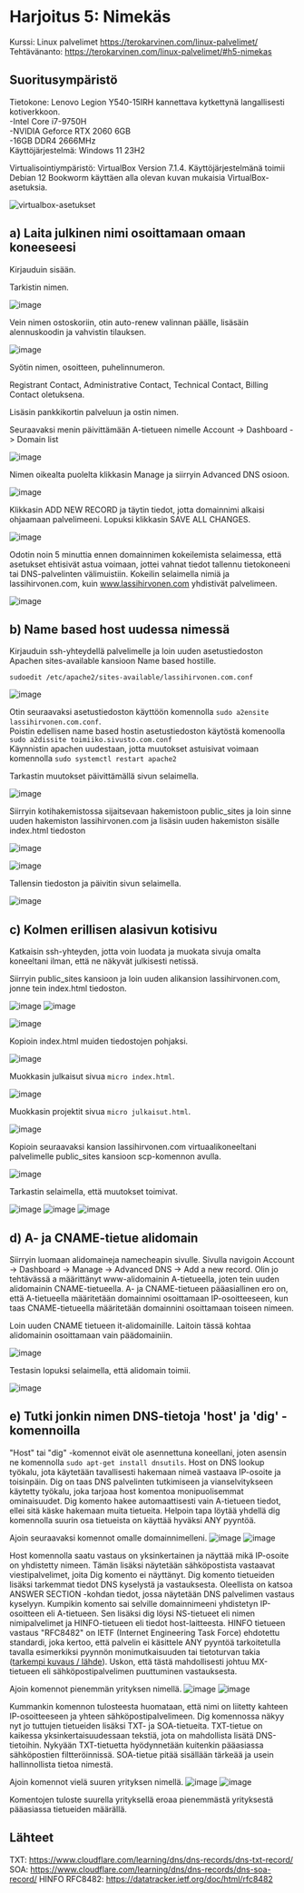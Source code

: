 # Harjoitus 5: Nimekäs
Kurssi: Linux palvelimet https://terokarvinen.com/linux-palvelimet/ \
Tehtävänanto: https://terokarvinen.com/linux-palvelimet/#h5-nimekas

## Suoritusympäristö
Tietokone: Lenovo Legion Y540-15IRH kannettava kytkettynä langallisesti kotiverkkoon.\
-Intel Core i7-9750H\
-NVIDIA Geforce RTX 2060 6GB\
-16GB DDR4 2666MHz\
Käyttöjärjestelmä: Windows 11 23H2

Virtualisointiympäristö: VirtualBox Version 7.1.4. Käyttöjärjestelmänä toimii Debian 12 Bookworm käyttäen alla olevan kuvan mukaisia VirtualBox-asetuksia.

![virtualbox-asetukset](https://github.com/user-attachments/assets/ad4b8cd8-9cd2-4ebd-b4f7-86d0b8e23aa1)

## a) Laita julkinen nimi osoittamaan omaan koneeseesi
Kirjauduin sisään.

Tarkistin nimen.

![image](https://github.com/user-attachments/assets/b9cac9f9-51d8-4798-85e8-256afdfd7e60)

Vein nimen ostoskoriin, otin auto-renew valinnan päälle, lisäsäin alennuskoodin ja vahvistin tilauksen.

![image](https://github.com/user-attachments/assets/e3db233c-8bcc-454b-bc79-4764dc250c16)

Syötin nimen, osoitteen, puhelinnumeron.

Registrant Contact, Administrative Contact, Technical Contact, Billing Contact oletuksena.

Lisäsin pankkikortin palveluun ja ostin nimen.

Seuraavaksi menin päivittämään A-tietueen nimelle Account -> Dashboard -> Domain list

![image](https://github.com/user-attachments/assets/abaf1ec4-7df7-489a-9cc9-d6832312d7fd)

Nimen oikealta puolelta klikkasin Manage ja siirryin Advanced DNS osioon.

![image](https://github.com/user-attachments/assets/66e74929-e9d1-48aa-a5e7-1dc1228c2a0c)

Klikkasin ADD NEW RECORD ja täytin tiedot, jotta domainnimi alkaisi ohjaamaan palvelimeeni. Lopuksi klikkasin SAVE ALL CHANGES.

![image](https://github.com/user-attachments/assets/3b962076-1c0c-40ce-86dc-e2faa831819d)

Odotin noin 5 minuttia ennen domainnimen kokeilemista selaimessa, että asetukset ehtisivät astua voimaan, jottei vahnat tiedot tallennu tietokoneeni tai DNS-palvelinten välimuistiin. Kokeilin selaimella nimiä ja lassihirvonen.com, kuin www.lassihirvonen.com yhdistivät palvelimeen.

![image](https://github.com/user-attachments/assets/cefd9d79-9ba1-4080-a880-b3f3ae54cef9)

## b) Name based host uudessa nimessä
Kirjauduin ssh-yhteydellä palvelimelle ja loin uuden asetustiedoston Apachen sites-available kansioon Name based hostille.

    sudoedit /etc/apache2/sites-available/lassihirvonen.com.conf
![image](https://github.com/user-attachments/assets/beb052cf-984d-4bd5-aa3d-4994503d37d0)

Otin seuraavaksi asetustiedoston käyttöön komennolla `sudo a2ensite lassihirvonen.com.conf`. \
Poistin edellisen name based hostin asetustiedoston käytöstä komenoolla `sudo a2dissite toimiiko.sivusto.com.conf` \
Käynnistin apachen uudestaan, jotta muutokset astuisivat voimaan komennolla `sudo systemctl restart apache2`

Tarkastin muutokset päivittämällä sivun selaimella.

![image](https://github.com/user-attachments/assets/0cdde749-c6f9-44aa-bc0e-e40a95be80d6)

Siirryin kotihakemistossa sijaitsevaan hakemistoon public_sites ja loin sinne uuden hakemiston lassihirvonen.com ja lisäsin uuden hakemiston sisälle index.html tiedoston

![image](https://github.com/user-attachments/assets/e7076464-472f-41e2-a7f7-9c0dcb8932e7)

![image](https://github.com/user-attachments/assets/184dcdbc-e60e-42b6-8567-1d524ecdb441)

Tallensin tiedoston ja päivitin sivun selaimella.

![image](https://github.com/user-attachments/assets/6b58a30c-551f-4a27-98f1-57150b9343a5)

## c) Kolmen erillisen alasivun kotisivu
Katkaisin ssh-yhteyden, jotta voin luodata ja muokata sivuja omalta koneeltani ilman, että ne näkyvät julkisesti netissä. 

Siirryin public_sites kansioon ja loin uuden alikansion lassihirvonen.com, jonne tein index.html tiedoston.

![image](https://github.com/user-attachments/assets/2d25e884-bb34-452c-b902-c9720509acb2)
![image](https://github.com/user-attachments/assets/6efa4fde-6db6-4292-ad62-1b8f612d1df8)

![image](https://github.com/user-attachments/assets/6a7b86e6-a707-4dbc-bbf6-a1f5d49ee695)

Kopioin index.html muiden tiedostojen pohjaksi.

![image](https://github.com/user-attachments/assets/b2d2613b-ddc5-477d-bd4d-e8467fe34975)

Muokkasin julkaisut sivua `micro index.html`.

![image](https://github.com/user-attachments/assets/ea8c6972-1a3c-416b-9676-509f4b6540e7)

Muokkasin projektit sivua `micro julkaisut.html`.

![image](https://github.com/user-attachments/assets/17c2fcc3-71c7-4883-8818-12442b38bf8d)

Kopioin seuraavaksi kansion lassihirvonen.com virtuaalikoneeltani palvelimelle public_sites kansioon scp-komennon avulla. 

![image](https://github.com/user-attachments/assets/f302bfc2-9123-4680-a7f9-2cb427ccb6cc)

Tarkastin selaimella, että muutokset toimivat.

![image](https://github.com/user-attachments/assets/e3147cb1-71f3-426a-9ad8-cca368cc9ea4)
![image](https://github.com/user-attachments/assets/deb02be1-1b6d-414e-b36d-e89df227bcfb)
![image](https://github.com/user-attachments/assets/bbe71bc8-5838-48d8-adee-881c03d85a57)

## d) A- ja CNAME-tietue alidomain
Siirryin luomaan alidomaineja namecheapin sivulle. Sivulla navigoin Account -> Dashboard -> Manage -> Advanced DNS -> Add a new record. Olin jo tehtävässä a määrittänyt www-alidomainin A-tietueella, joten tein uuden alidomainin CNAME-tietueella. A- ja CNAME-tietueen pääasiallinen ero on, että A-tietueella määritetään domainnimi osoittamaan IP-osoitteeseen, kun taas CNAME-tietueella määritetään domainnini osoittamaan toiseen nimeen.

Loin uuden CNAME tietueen it-alidomainille. Laitoin tässä kohtaa alidomainin osoittamaan vain päädomainiin.

![image](https://github.com/user-attachments/assets/0b29981b-0a6d-4350-b4b3-386aed8204af)

Testasin lopuksi selaimella, että alidomain toimii.

![image](https://github.com/user-attachments/assets/b3f3dd61-d616-462b-beac-b011ea03da30)

## e) Tutki jonkin nimen DNS-tietoja 'host' ja 'dig' -komennoilla
"Host" tai "dig" -komennot eivät ole asennettuna koneellani, joten asensin ne komennolla `sudo apt-get install dnsutils`. Host on DNS lookup työkalu, jota käytetään tavallisesti hakemaan nimeä vastaava IP-osoite ja toisinpäin. Dig on taas DNS palvelinten tutkimiseen ja vianselvitykseen käytetty työkalu, joka tarjoaa host komentoa monipuolisemmat ominaisuudet. Dig komento hakee automaattisesti vain A-tietueen tiedot, ellei sitä käske hakemaan muita tietueita. Helpoin tapa löytää yhdellä dig komennolla suurin osa tietueista on käyttää hyväksi ANY pyyntöä.

Ajoin seuraavaksi komennot omalle domainnimelleni.
![image](https://github.com/user-attachments/assets/4661c726-916d-4741-b2a8-f22b3573d451)
![image](https://github.com/user-attachments/assets/2f02a09c-a11c-497b-944b-651e78bcb668)

Host komennolla saatu vastaus on yksinkertainen ja näyttää mikä IP-osoite on yhdistetty nimeen. Tämän lisäksi näytetään sähköpostista vastaavat viestipalvelimet, joita Dig komento ei näyttänyt. Dig komento tietueiden lisäksi tarkemmat tiedot DNS kyselystä ja vastauksesta. Oleellista on katsoa ANSWER SECTION -kohdan tiedot, jossa näytetään DNS palvelimen vastaus kyselyyn. Kumpikin komento sai selville domainnimeeni yhdistetyn IP-osoitteen eli A-tietueen. Sen lisäksi dig löysi NS-tietueet eli nimen nimipalvelimet ja HINFO-tietueen eli tiedot host-laitteesta. HINFO tietueen vastaus "RFC8482" on IETF (Internet Engineering Task Force) ehdotettu standardi, joka kertoo, että palvelin ei käsittele ANY pyyntöä tarkoitetulla tavalla esimerkiksi pyynnön monimutkaisuuden tai tietoturvan takia ([tarkempi kuvaus / lähde](https://datatracker.ietf.org/doc/html/rfc8482)). Uskon, että tästä mahdollisesti johtuu MX-tietueen eli sähköpostipalvelimen puuttuminen vastauksesta.

Ajoin komennot pienemmän yrityksen nimellä.
![image](https://github.com/user-attachments/assets/cdb074f6-610b-4c6f-8dfb-a062f979786d)
![image](https://github.com/user-attachments/assets/01f7b8f0-8a6d-40df-9fba-8c3c698cf099)

Kummankin komennon tulosteesta huomataan, että nimi on liitetty kahteen IP-osoitteeseen ja yhteen sähköpostipalvelimeen. Dig komennossa näkyy nyt jo tuttujen tietueiden lisäksi TXT- ja SOA-tietueita. TXT-tietue on kaikessa yksinkertaisuudessaan tekstiä, jota on mahdollista lisätä DNS-tietoihin. Nykyään TXT-tietuetta hyödynnetään kuitenkin pääasiassa sähköpostien filtteröinnissä. SOA-tietue pitää sisällään tärkeää ja usein hallinnollista tietoa nimestä.

Ajoin komennot vielä suuren yrityksen nimellä. 
![image](https://github.com/user-attachments/assets/46ab3155-061e-496e-8e44-7b258b30753c)
![image](https://github.com/user-attachments/assets/ba9ac326-dfce-43d0-b4ac-872b5f527f7b)

Komentojen tuloste suurella yrityksellä eroaa pienemmästä yrityksestä pääasiassa tietueiden määrällä.

## Lähteet
TXT: https://www.cloudflare.com/learning/dns/dns-records/dns-txt-record/
SOA: https://www.cloudflare.com/learning/dns/dns-records/dns-soa-record/
HINFO RFC8482: https://datatracker.ietf.org/doc/html/rfc8482


